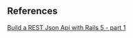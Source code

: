 ## References

[Build a REST Json Api with Rails 5 - part 1](https://scotch.io/tutorials/build-a-restful-json-api-with-rails-5-part-one)  

